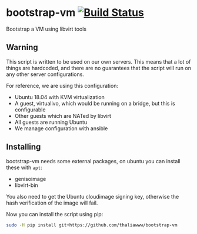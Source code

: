 # bootstrap-vm [![Build Status](https://travis-ci.org/thaliawww/bootstrap-vm.svg?branch=master)](https://travis-ci.org/thaliawww/bootstrap-vm)

Bootstrap a VM using libvirt tools

## Warning

This script is written to be used on our own servers. This means that a lot of 
things are hardcoded, and there are no guarantees that the script will run on
any other server configurations.

For reference, we are using this configuration:

- Ubuntu 18.04 with KVM virtualization
- A guest, virtualivo, which would be running on a bridge, but this is configurable
- Other guests which are NATed by libvirt
- All guests are running Ubuntu
- We manage configuration with ansible

## Installing

bootstrap-vm needs some external packages, on ubuntu you can install these with
`apt`:

- genisoimage
- libvirt-bin

You also need to get the Ubuntu cloudimage signing key, otherwise the hash 
verification of the image will fail.

Now you can install the script using pip:

```bash
sudo -H pip install git+https://github.com/thaliawww/bootstrap-vm
```
